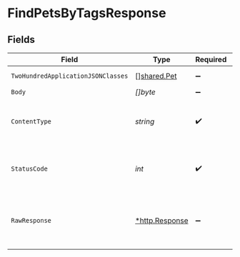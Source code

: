 # FindPetsByTagsResponse


## Fields

| Field                                                   | Type                                                    | Required                                                | Description                                             |
| ------------------------------------------------------- | ------------------------------------------------------- | ------------------------------------------------------- | ------------------------------------------------------- |
| `TwoHundredApplicationJSONClasses`                      | [][shared.Pet](../../../pkg/models/shared/pet.md)       | :heavy_minus_sign:                                      | successful operation                                    |
| `Body`                                                  | *[]byte*                                                | :heavy_minus_sign:                                      | N/A                                                     |
| `ContentType`                                           | *string*                                                | :heavy_check_mark:                                      | HTTP response content type for this operation           |
| `StatusCode`                                            | *int*                                                   | :heavy_check_mark:                                      | HTTP response status code for this operation            |
| `RawResponse`                                           | [*http.Response](https://pkg.go.dev/net/http#Response)  | :heavy_minus_sign:                                      | Raw HTTP response; suitable for custom response parsing |